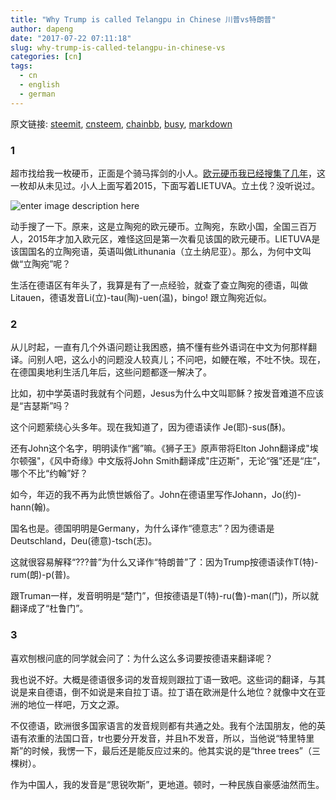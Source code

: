 ```yaml
---
title: "Why Trump is called Telangpu in Chinese 川普vs特朗普"
author: dapeng
date: "2017-07-22 07:11:18"
slug: why-trump-is-called-telangpu-in-chinese-vs
categories: [cn]
tags: 
  - cn
  - english
  - german
---
```


原文链接: [steemit](https://steemit.com/cn/@dapeng/why-trump-is-called-telangpu-in-chinese-vs), [cnsteem](https://cnsteem.com/cn/@dapeng/why-trump-is-called-telangpu-in-chinese-vs), [chainbb](https://chainbb.com/cn/@dapeng/why-trump-is-called-telangpu-in-chinese-vs), [busy](https://busy.org/cn/@dapeng/why-trump-is-called-telangpu-in-chinese-vs), [markdown](https://raw.githubusercontent.com/pzhaonet/steem_mirror/master/content/post/why-trump-is-called-telangpu-in-chinese-vs.md)

### 1


超市找给我一枚硬币，正面是个骑马挥剑的小人。[欧元硬币我已经搜集了几年][1]，这一枚却从未见过。小人上面写着2015，下面写着LIETUVA。立土伐？没听说过。


![enter image description here][2]


动手搜了一下。原来，这是立陶宛的欧元硬币。立陶宛，东欧小国，全国三百万人，2015年才加入欧元区，难怪这回是第一次看见该国的欧元硬币。LIETUVA是该国国名的立陶宛语，英语叫做Lithunania（立土纳尼亚）。那么，为何中文叫做“立陶宛”呢？


生活在德语区有年头了，我算是有了一点经验，就查了查立陶宛的德语，叫做Litauen，德语发音Li(立)-tau(陶)-uen(温)，bingo! 跟立陶宛近似。


### 2


从儿时起，一直有几个外语问题让我困惑，搞不懂有些外语词在中文为何那样翻译。问别人吧，这么小的问题没人较真儿；不问吧，如鲠在喉，不吐不快。现在，在德国奥地利生活几年后，这些问题都逐一解决了。


比如，初中学英语时我就有个问题，Jesus为什么中文叫耶稣？按发音难道不应该是“吉瑟斯”吗？


这个问题萦绕心头多年。现在我知道了，因为德语读作 Je(耶)-sus(酥)。


还有John这个名字，明明读作“酱”嘛。《狮子王》原声带将Elton John翻译成"埃尔顿强"，《风中奇缘》中文版将John Smith翻译成"庄迈斯"，无论“强”还是“庄”，哪个不比“约翰”好？


如今，年迈的我不再为此愤世嫉俗了。John在德语里写作Johann，Jo(约)-hann(翰)。


国名也是。德国明明是Germany，为什么译作“德意志”？因为德语是Deutschland，Deu(德意)-tsch(志)。


这就很容易解释“???普”为什么又译作“特朗普”了：因为Trump按德语读作T(特)-rum(朗)-p(普)。


跟Truman一样，发音明明是“楚门”，但按德语是T(特)-ru(鲁)-man(门)，所以就翻译成了“杜鲁门”。


### 3


喜欢刨根问底的同学就会问了：为什么这么多词要按德语来翻译呢？


我也说不好。大概是德语很多词的发音规则跟拉丁语一致吧。这些词的翻译，与其说是来自德语，倒不如说是来自拉丁语。拉丁语在欧洲是什么地位？就像中文在亚洲的地位一样吧，万文之源。


不仅德语，欧洲很多国家语言的发音规则都有共通之处。我有个法国朋友，他的英语有浓重的法国口音，tr也要分开发音，并且h不发音，所以，当他说“特里特里斯”的时候，我愣一下，最后还是能反应过来的。他其实说的是“three trees”（三棵树）。


作为中国人，我的发音是“思锐吹斯”，更地道。顿时，一种民族自豪感油然而生。


 [1]: http://dapengde.com/archives/15316

 [2]: http://dapengde.com/wp-content/uploads/2017/01/N22978_2_eur_aversas.jpg
